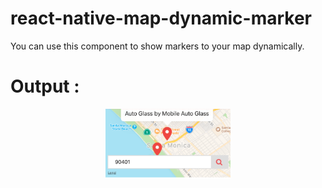 # react-native-map-dynamic-marker
You can use this component to show markers to your map dynamically.

# Output :

<p align="center">
  <img src="https://github.com/SwapnilNSDN/react-native-map-dynamic-marker/blob/master/assets/Screenshot%202018-12-12%20at%205.25.46%20PM.png" width="200">
</p>
